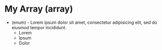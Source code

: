 # My Array (array)

- (enum) - Lorem ipsum dolor sit amet, consectetur adipisicing elit, sed do eiusmod tempor incididunt.
  - Lorem
  - Ipsum
  - Dolor
